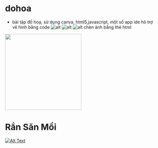 # dohoa
- bài tập đồ hoạ, sử dụng canva, html5,javascript, một số app ide hõ trợ vẽ hình bằng code
![alt](https://encrypted-tbn0.gstatic.com/images?q=tbn:ANd9GcSHyP1C-ugpMMBPkBNvJwtrJkcEEwt90HIk6w&usqp=CAU)
![alt](http://edu.keyframe.vn/wp-content/uploads/2018/05/hocky-graphic-design-720-1030x580.jpg)
![alt](https://user-images.githubusercontent.com/78397137/219260015-00d2fde1-00f9-438c-93a1-09bc776d5031.png)
chèn ảnh bằng thẻ html
<img src="http://edu.keyframe.vn/wp-content/uploads/2018/05/hocky-graphic-design-720-1030x580.jpg" alt="" width="250" />

# Rắn Săn Mồi
[![Alt Text](https://img.youtube.com/vi/5BzDX5n4RuA/0.jpg)](https://www.youtube.com/watch?v=5BzDX5n4RuA)

